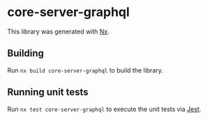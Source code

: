 # core-server-graphql

This library was generated with [Nx](https://nx.dev).

## Building

Run `nx build core-server-graphql` to build the library.

## Running unit tests

Run `nx test core-server-graphql` to execute the unit tests via [Jest](https://jestjs.io).
